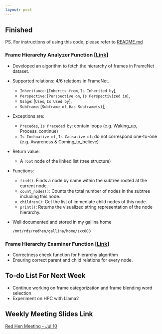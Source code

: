 ```yaml
---
layout: post
---
```


<!-- ## Difficulties

## Ideas

## Challenges

## Attempts to succeed

## Failures

## Advice -->

## Finished

PS. For instructions of using this code, please refer to [README.md](https://github.com/Zhongheng-Cheng/gsoc2024-frame-blending/blob/main/README.md)

### Frame Hierarchy Analyzer Function [[Link](https://github.com/Zhongheng-Cheng/gsoc2024-frame-blending/blob/main/frame_hierarchy_analyzer.py)]

- Developed an algorithm to fetch the hierarchy of frames in FrameNet dataset. 
- Supported relations: 4/6 relations in FrameNet. 
    - `Inheritance`: [`Inherits from`, `Is Inherited by`],
    - `Perspective`: [`Perspective on`, `Is Perspectivized in`],
    - `Usage`: [`Uses`, `Is Used by`],
    - `Subframe`: [`Subframe of`, `Has Subframe(s)`],
- Exceptions are:
    - `Precedes`, `Is Preceded by`: contain loops (e.g. Waking_up, Process_continue)
    - `Is Inchoative of`, `Is Causative of`: do not correspond one-to-one (e.g. Awareness & Coming_to_believe)
- Return value:
    - A `root` node of the linked list (tree structure)
- Functions:
    - `find()`: Finds a node by name within the subtree rooted at the current node.
    - `count_nodes()`: Counts the total number of nodes in the subtree including this node.
    - `children()`: Get the list of immediate child nodes of this node.
    - `print()`: Returns the visualized string representation of the node hierarchy.
- Well documented and stored in my gallina home

    ```bash
    /mnt/rds/redhen/gallina/home/zxc808
    ```

### Frame Hierarchy Examiner Function [[Link](https://github.com/Zhongheng-Cheng/gsoc2024-frame-blending/blob/main/frame_hierarchy_examiner.py)]

- Correctness check function for hierarchy algorithm
- Ensuring correct parent and child relations for every node.

## To-do List For Next Week

- Continue working on frame categorization and frame blending word selection
- Experiment on HPC with Llama2

## Weekly Meeting Slides Link

[Red Hen Meeting - Jul 10](https://docs.google.com/presentation/d/1Q3YAHXwhaeOSVij-gOKpqehZbGRybHXAU4Y9Mvu82Ek/edit)
